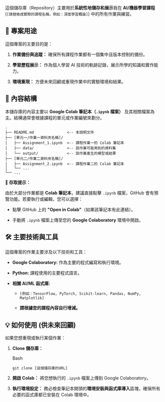 

這個儲存庫（Repository）主要用於**系統性地儲存和展示**我在 **AI/機器學習課程** (`[請替換成實際的課程名稱，例如：深度學習概論]`) 中的所有作業與練習。

## 📁 專案用途

這個專案的主要目的是：

1. **作業備份與追蹤：** 確保所有課程作業都有一個集中且版本控制的備份。
    
2. **學習歷程展示：** 作為個人學習 AI 技術的軌跡記錄，展示所學的知識和實作能力。
    
3. **環境重現：** 方便未來回顧或重現作業中的實驗環境和結果。
    

## 📂 內容結構

本儲存庫的內容主要以 **Google Colab 筆記本（`.ipynb` 檔案）** 及其相關檔案為主。結構通常會根據課程的單元或作業編號來劃分。

```
.
├── README.md               <-- 本說明文件
├── [單元一/作業一資料夾名稱]/
│   ├── Assignment_1.ipynb  <-- 課程作業一的 Colab 筆記本
│   ├── data/               <-- 該作業可能用到的資料集
│   └── output/             <-- 該作業產生的模型或結果
├── [單元二/作業二資料夾名稱]/
│   ├── Assignment_2.ipynb  <-- 課程作業二的 Colab 筆記本
│   └── ...
└── ...
```

**📌 存取提示：**

由於大部分作業都是 **Colab 筆記本**，建議直接點擊 `.ipynb` 檔案，GitHub 會有預覽功能。若要執行或編輯，您可以選擇：

- 點擊 GitHub 上的 **"Open in Colab"**（如果該筆記本有此連結）。
    
- 手動將 `.ipynb` 檔案上傳至您的 **Google Colaboratory** 環境中開啟。
    

## 🛠 主要技術與工具

這個專案的作業主要涉及以下技術和工具：

- **Google Colaboratory:** 作為主要的程式編寫和執行環境。
    
- **Python:** 課程使用的主要程式語言。
    
- **相關 AI/ML 函式庫:**
    
    - `[例如：TensorFlow, PyTorch, Scikit-learn, Pandas, NumPy, Matplotlib]`
        
    - **請根據您的課程內容自行增減。**
        

## 💡 如何使用 (供未來回顧)

如果您想重現或執行某個作業：

1. **Clone 儲存庫：**
    
    Bash
    
    ```
    git clone [這個儲存庫的URL]
    ```
    
2. **開啟 Colab：** 將您想執行的 `.ipynb` 檔案上傳到 Google Colaboratory。
    
3. **執行環境設定：** 務必檢查筆記本開頭的**環境安裝與函式庫導入**區塊，確保所有必要的函式庫都已安裝在 Colab 環境中。